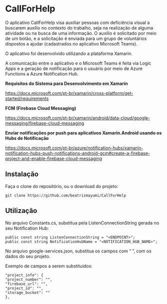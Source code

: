 # CallForHelp

O aplicativo CallForHelp visa auxiliar pessoas com deficiência visual a buscarem auxílio no contexto do trabalho, seja na realização de alguma atividade ou na busca de uma informação. O auxílio é solicitado por meio de um botão, e a solicitação é enviada para um grupo de voluntários dispostos a ajudar (cadastrados no aplicativo Microsoft Teams).

O aplicativo foi desenvolvido utilizando a plataforma Xamarin.

A comunicação entre o aplicativo e o Microsoft Teams é feita via Logic Apps e a geração de notificação para o usuário por meio de Azure Functions a Azure Notification Hub. 

**Requisitos do Sistema para Desenvolvimento em Xamarin**

https://docs.microsoft.com/pt-br/xamarin/cross-platform/get-started/requirements

**FCM (Firebase Cloud Messaging)**

https://docs.microsoft.com/pt-br/xamarin/android/data-cloud/google-messaging/firebase-cloud-messaging

**Enviar notificações por push para aplicativos Xamarin.Android usando os Hubs de Notificação**

https://docs.microsoft.com/pt-br/azure/notification-hubs/xamarin-notification-hubs-push-notifications-android-gcm#create-a-firebase-project-and-enable-firebase-cloud-messaging

## Instalação

Faça o clone do repositório, ou o download do projeto:
```
git clone https://github.com/beatrizmayumi/CallForHelp
```

## Utilização
No arquivo Constants.cs, substitua <ENDPOINT> pela ListenConnectionString gerada no seu Notification Hub:

```
public const string ListenConnectionString = "<ENDPOINT>";
public const string NotificationHubName = "<NOTIFICATION_HUB_NAME>";
```

No arquivo google-services.json, substitua os campos com “ ”, com os dados do seu projeto.

Exemplo de campos a serem substituídos:

```
"project_info": {
"project_number": "",
"firebase_url": "",
"project_id": "",
"storage_bucket": ""
},
```

  
